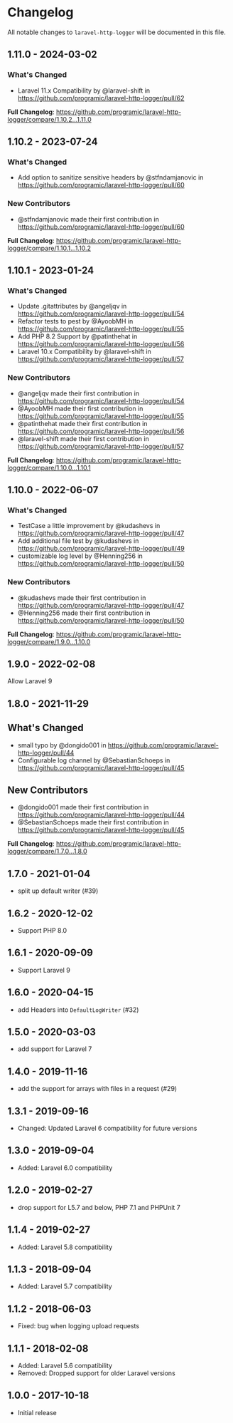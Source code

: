 # Changelog

All notable changes to `laravel-http-logger` will be documented in this file.

## 1.11.0 - 2024-03-02

### What's Changed

* Laravel 11.x Compatibility by @laravel-shift in https://github.com/programic/laravel-http-logger/pull/62

**Full Changelog**: https://github.com/programic/laravel-http-logger/compare/1.10.2...1.11.0

## 1.10.2 - 2023-07-24

### What's Changed

- Add option to sanitize sensitive headers by @stfndamjanovic in https://github.com/programic/laravel-http-logger/pull/60

### New Contributors

- @stfndamjanovic made their first contribution in https://github.com/programic/laravel-http-logger/pull/60

**Full Changelog**: https://github.com/programic/laravel-http-logger/compare/1.10.1...1.10.2

## 1.10.1 - 2023-01-24

### What's Changed

- Update .gitattributes by @angeljqv in https://github.com/programic/laravel-http-logger/pull/54
- Refactor tests to pest by @AyoobMH in https://github.com/programic/laravel-http-logger/pull/55
- Add PHP 8.2 Support by @patinthehat in https://github.com/programic/laravel-http-logger/pull/56
- Laravel 10.x Compatibility by @laravel-shift in https://github.com/programic/laravel-http-logger/pull/57

### New Contributors

- @angeljqv made their first contribution in https://github.com/programic/laravel-http-logger/pull/54
- @AyoobMH made their first contribution in https://github.com/programic/laravel-http-logger/pull/55
- @patinthehat made their first contribution in https://github.com/programic/laravel-http-logger/pull/56
- @laravel-shift made their first contribution in https://github.com/programic/laravel-http-logger/pull/57

**Full Changelog**: https://github.com/programic/laravel-http-logger/compare/1.10.0...1.10.1

## 1.10.0 - 2022-06-07

### What's Changed

- TestCase a little improvement by @kudashevs in https://github.com/programic/laravel-http-logger/pull/47
- Add additional file test by @kudashevs in https://github.com/programic/laravel-http-logger/pull/49
- customizable log level by @Henning256 in https://github.com/programic/laravel-http-logger/pull/50

### New Contributors

- @kudashevs made their first contribution in https://github.com/programic/laravel-http-logger/pull/47
- @Henning256 made their first contribution in https://github.com/programic/laravel-http-logger/pull/50

**Full Changelog**: https://github.com/programic/laravel-http-logger/compare/1.9.0...1.10.0

## 1.9.0 - 2022-02-08

Allow Laravel 9

## 1.8.0 - 2021-11-29

## What's Changed

- small typo by @dongido001 in https://github.com/programic/laravel-http-logger/pull/44
- Configurable log channel by @SebastianSchoeps in https://github.com/programic/laravel-http-logger/pull/45

## New Contributors

- @dongido001 made their first contribution in https://github.com/programic/laravel-http-logger/pull/44
- @SebastianSchoeps made their first contribution in https://github.com/programic/laravel-http-logger/pull/45

**Full Changelog**: https://github.com/programic/laravel-http-logger/compare/1.7.0...1.8.0

## 1.7.0 - 2021-01-04

- split up default writer (#39)

## 1.6.2 - 2020-12-02

- Support PHP 8.0

## 1.6.1 - 2020-09-09

- Support Laravel 9

## 1.6.0 - 2020-04-15

- add Headers into `DefaultLogWriter` (#32)

## 1.5.0 - 2020-03-03

- add support for Laravel 7

## 1.4.0 - 2019-11-16

- add the support for arrays with files in a request (#29)

## 1.3.1 - 2019-09-16

- Changed: Updated Laravel 6 compatibility for future versions

## 1.3.0 - 2019-09-04

- Added: Laravel 6.0 compatibility

## 1.2.0 - 2019-02-27

- drop support for L5.7 and below, PHP 7.1 and PHPUnit 7

## 1.1.4 - 2019-02-27

- Added: Laravel 5.8 compatibility

## 1.1.3 - 2018-09-04

- Added: Laravel 5.7 compatibility

## 1.1.2 - 2018-06-03

- Fixed: bug when logging upload requests

## 1.1.1 - 2018-02-08

- Added: Laravel 5.6 compatibility
- Removed: Dropped support for older Laravel versions

## 1.0.0 - 2017-10-18

- Initial release
